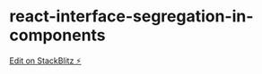 # react-interface-segregation-in-components

[Edit on StackBlitz ⚡️](https://stackblitz.com/edit/react-ts-ybs44k)